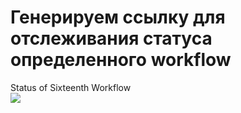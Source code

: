 
# Генерируем ссылку для отслеживания статуса определенного workflow
Status of Sixteenth Workflow<br>
<img src="https://github.com/SigmarWater/github_actions/actions/workflows/sixteenth_workflow.yml/badge.svg?branch=main" />